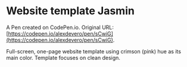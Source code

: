 # Website template Jasmin

A Pen created on CodePen.io. Original URL: [https://codepen.io/alexdevero/pen/sCwiG](https://codepen.io/alexdevero/pen/sCwiG).

Full-screen, one-page website template using crimson (pink) hue as its main color. Template focuses on clean design.
